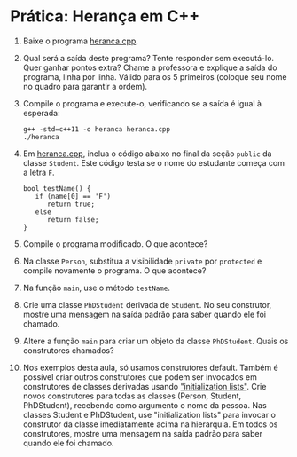 # Prática: Herança em C++


1. Baixe o programa [heranca.cpp](heranca.cpp).

2. Qual será a saída deste programa? Tente responder sem executá-lo. Quer ganhar pontos extra? Chame a professora e explique a saída do programa, linha por linha. Válido para os 5 primeiros (coloque seu nome no quadro para garantir a ordem).

3. Compile o programa e execute-o, verificando se a saída é igual à esperada:
   ```
   g++ -std=c++11 -o heranca heranca.cpp
   ./heranca
   ```

4. Em [heranca.cpp](heranca.cpp), inclua o código abaixo no final da seção `public` da classe `Student`. Este código testa se o nome do estudante começa com a letra `F`.
   ```
   bool testName() {
      if (name[0] == 'F') 
         return true;
      else
         return false;
   }
   ```

5. Compile o programa modificado. O que acontece?

6. Na classe `Person`, substitua a visibilidade `private` por `protected` e compile novamente o programa. O que acontece?

7. Na função `main`, use o método `testName`.

8. Crie uma classe `PhDStudent` derivada de `Student`. No seu construtor, mostre uma mensagem na saída padrão para saber quando ele foi chamado.

9. Altere a função `main` para criar um objeto da classe `PhDStudent`. Quais os construtores chamados?

10. Nos exemplos desta aula, só usamos construtores default. Também é possível criar outros construtores que podem ser invocados em construtores de classes derivadas usando ["initialization lists"](http://www.cprogramming.com/tutorial/initialization-lists-c++.html). Crie novos construtores para todas as classes (Person, Student, PhDStudent), recebendo como argumento o nome da pessoa. Nas classes Student e PhDStudent, use "initialization lists" para invocar o construtor da classe imediatamente acima na hierarquia. Em todos os construtores, mostre uma mensagem na saída padrão para saber quando ele foi chamado.


